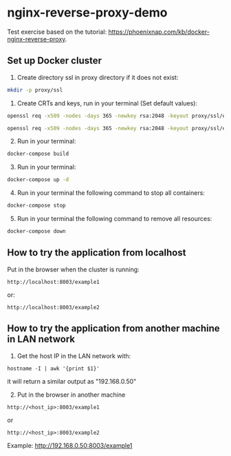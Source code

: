 # nginx-reverse-proxy-demo

Test exercise based on the tutorial: <https://phoenixnap.com/kb/docker-nginx-reverse-proxy>.

## Set up Docker cluster

1) Create directory ssl in proxy directory if it does not exist:

```bash
mkdir -p proxy/ssl
```

1) Create CRTs and keys, run in your terminal (Set default values):

```bash
openssl req -x509 -nodes -days 365 -newkey rsa:2048 -keyout proxy/ssl/example1.key -out proxy/ssl/example1.crt
```

```bash
openssl req -x509 -nodes -days 365 -newkey rsa:2048 -keyout proxy/ssl/example2.key -out proxy/ssl/example2.crt
```

2) Run in your terminal:

```bash
docker-compose build
```

3) Run in your terminal:

```bash
docker-compose up -d
```

4) Run in your terminal the following command to stop all containers:

```bash
docker-compose stop
```

5) Run in your terminal the following command to remove all resources:

```bash
docker-compose down
```

## How to try the application from localhost

Put in the browser when the cluster is running:

```text
http://localhost:8003/example1
```

or:

```text
http://localhost:8003/example2
```

## How to try the application from another machine in LAN network

1) Get the host IP in the LAN network with:

```text
hostname -I | awk '{print $1}'
```

it will return a similar output as "192.168.0.50"

2) Put in the browser in another machine

```text
http://<host_ip>:8003/example1
```

or

```text
http://<host_ip>:8003/example2
```

Example: <http://192.168.0.50:8003/example1>
